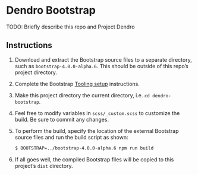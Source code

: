 # Dendro Bootstrap

TODO: Briefly describe this repo and Project Dendro


## Instructions

1. Download and extract the Bootstrap source files to a separate directory, such as `bootstrap-4.0.0-alpha.6`. This should be outside of this repo’s project directory.

2. Complete the Bootstrap [Tooling setup](http://v4-alpha.getbootstrap.com/getting-started/build-tools/#tooling-setup) instructions.

3. Make this project directory the current directory, i.e. `cd dendro-bootstrap`.

4. Feel free to modify variables in `scss/_custom.scss` to customize the build. Be sure to commit any changes.

5. To perform the build, specify the location of the external Bootstrap source files and run the build script as shown:

	```bash
	$ BOOTSTRAP=../bootstrap-4.0.0-alpha.6 npm run build
	```

6. If all goes well, the compiled Bootstrap files will be copied to this project’s `dist` directory.
